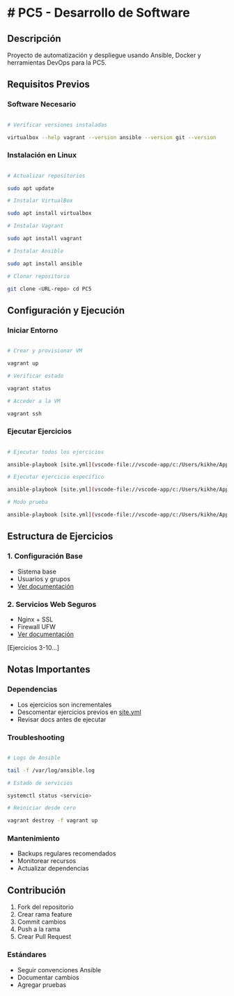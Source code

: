 # # PC5 - Desarrollo de Software

## Descripción

Proyecto de automatización y despliegue usando Ansible, Docker y herramientas DevOps para la PC5.

## Requisitos Previos

### Software Necesario

```bash

# Verificar versiones instaladas

virtualbox --help vagrant --version ansible --version git --version 
```

### Instalación en Linux

```bash

# Actualizar repositorios

sudo apt update

# Instalar VirtualBox

sudo apt install virtualbox

# Instalar Vagrant

sudo apt install vagrant

# Instalar Ansible

sudo apt install ansible

# Clonar repositorio

git clone <URL-repo> cd PC5 
```

## Configuración y Ejecución

### Iniciar Entorno

```bash

# Crear y provisionar VM

vagrant up

# Verificar estado

vagrant status

# Acceder a la VM

vagrant ssh 
```

### Ejecutar Ejercicios

```bash

# Ejecutar todos los ejercicios

ansible-playbook [site.yml](vscode-file://vscode-app/c:/Users/kikhe/AppData/Local/Programs/Microsoft%20VS%20Code/resources/app/out/vs/code/electron-sandbox/workbench/workbench.html)

# Ejecutar ejercicio específico

ansible-playbook [site.yml](vscode-file://vscode-app/c:/Users/kikhe/AppData/Local/Programs/Microsoft%20VS%20Code/resources/app/out/vs/code/electron-sandbox/workbench/workbench.html) --tags "ejercicioN"

# Modo prueba

ansible-playbook [site.yml](vscode-file://vscode-app/c:/Users/kikhe/AppData/Local/Programs/Microsoft%20VS%20Code/resources/app/out/vs/code/electron-sandbox/workbench/workbench.html) --check 
```

## Estructura de Ejercicios

### 1. Configuración Base

- Sistema base
- Usuarios y grupos
- [Ver documentación](vscode-file://vscode-app/c:/Users/kikhe/AppData/Local/Programs/Microsoft%20VS%20Code/resources/app/out/vs/code/electron-sandbox/workbench/workbench.html)

### 2. Servicios Web Seguros

- Nginx + SSL
- Firewall UFW
- [Ver documentación](vscode-file://vscode-app/c:/Users/kikhe/AppData/Local/Programs/Microsoft%20VS%20Code/resources/app/out/vs/code/electron-sandbox/workbench/workbench.html)

[Ejercicios 3-10...]

## Notas Importantes

### Dependencias

- Los ejercicios son incrementales
- Descomentar ejercicios previos en [site.yml](vscode-file://vscode-app/c:/Users/kikhe/AppData/Local/Programs/Microsoft%20VS%20Code/resources/app/out/vs/code/electron-sandbox/workbench/workbench.html)
- Revisar docs antes de ejecutar

### Troubleshooting

```bash

# Logs de Ansible

tail -f /var/log/ansible.log

# Estado de servicios

systemctl status <servicio>

# Reiniciar desde cero

vagrant destroy -f vagrant up 
```

### Mantenimiento

- Backups regulares recomendados
- Monitorear recursos
- Actualizar dependencias

## Contribución

1. Fork del repositorio
2. Crear rama feature
3. Commit cambios
4. Push a la rama
5. Crear Pull Request

### Estándares

- Seguir convenciones Ansible
- Documentar cambios
- Agregar pruebas
